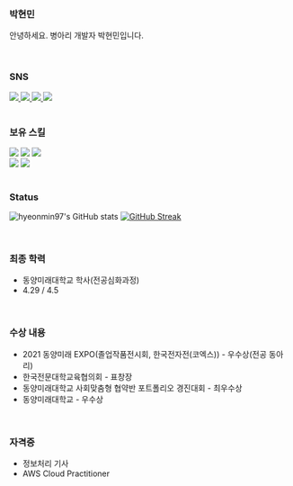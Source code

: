 ### 박현민
안녕하세요. 병아리 개발자 박현민입니다.

<br>

### SNS
<div>
  <a href="https://www.instagram.com/hyeon.__.nnin">
    <img src="https://img.shields.io/badge/Instagram-E4405F.svg?&style=for-the-badge&logo=instagram&logoColor=white&style=flat" />
  </a>

  <a href="https://www.facebook.com/profile.php?id=100008868938892">
    <img src= "https://img.shields.io/badge/Facebook-1877F2.svg?&style=for-the-badge&logo=facebook&logoColor=white&style=flat"/>
  </a>

  </a>
  <a href="https://velog.io/@hyeonmin97">
    <img src= "https://img.shields.io/badge/velog-20C997.svg?&style=for-the-badge&logo=velog&logoColor=white&style=flat"/>
  </a>

  <a href="mailto:hyeonmin97@naver.com">
    <img src= "https://img.shields.io/badge/hyeonmin97@naver.com-EA4335.svg?&style=for-the-badge&logo=gmail&logoColor=white&style=flat-square"/>
  </a>
</div>
<br>

### 보유 스킬
<span>
<img src="https://img.shields.io/badge/Java-007396.svg?&style=for-the-badge&logo=java&logoColor=white&style=flat">
<img src="https://img.shields.io/badge/Kotlin-7F52FF.svg?&style=for-the-badge&logo=kotlin&logoColor=white&style=flat">
<img src="https://img.shields.io/badge/Python-3776AB.svg?&logo=python&logoColor=white&style=flat">  
</span>

<br>

<span>
<img src="https://img.shields.io/badge/Android-3DDC84.svg?&logo=android&logoColor=white&style=flat">
<img src="https://img.shields.io/badge/Spring_boot-6DB33F.svg?&style=for-the-badge&logo=springboot&logoColor=white&style=flat"/>
</span>

<br>
<br>

### Status

![hyeonmin97's GitHub stats](https://github-readme-stats.vercel.app/api?username=hyeonmin97&theme=vue&show_icons=true)
[![GitHub Streak](https://github-readme-streak-stats.herokuapp.com?user=hyeonmin97&theme=vue&locale=ko&date_format=%5BY.%5Dn.j&mode=weekly)](https://git.io/streak-stats)


  <br>

### 최종 학력
- 동양미래대학교 학사(전공심화과정)
- 4.29 / 4.5
<br>

### 수상 내용
- 2021 동양미래 EXPO(졸업작품전시회, 한국전자전(코엑스)) - 우수상(전공 동아리)
- 한국전문대학교육협의회 - 표창장
- 동양미래대학교 사회맞춤형 협약반 포트폴리오 경진대회 - 최우수상
- 동양미래대학교 - 우수상
<br>

### 자격증
- 정보처리 기사
- AWS Cloud Practitioner









